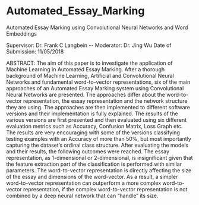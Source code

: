 # Automated_Essay_Marking
Automated Essay Marking using Convolutional Neural Networks and Word Embeddings 

Supervisor: Dr. Frank C Langbein --
Moderator: Dr. Jing Wu 
Date of Submission: 11/05/2018 

ABSTRACT: The aim of this paper is to investigate the application of Machine Learning in Automated Essay Marking. After a thorough background of Machine Learning, Artificial and Convolutional Neural Networks and fundamental word-to-vector representations, six of the main approaches of an Automated Essay Marking system using Convolutional Neural Networks are presented. The approaches differ about the word-to-vector representation, the essay representation and the network structure they are using. The approaches are then implemented to different software versions and their implementation is fully explained. The results of the various versions are first presented and then evaluated using six different evaluation metrics such as Accuracy, Confusion Matrix, Loss Graph etc. The results are very encouraging with some of the versions classifying testing examples with an Accuracy of more than 50%, but most importantly capturing the dataset’s ordinal class structure. After evaluating the models and their results, the following outcomes were reached. The essay representation, as 1-dimensional or 2-dimensional, is insignificant given that the feature extraction part of the classification is performed with similar parameters. The word-to-vector representation is directly affecting the size of the essay and dimensions of the word-vector. As a result, a simpler word-to-vector representation can outperform a more complex word-to-vector representation, if the complex word-to-vector representation is not combined by a deep neural network that can “handle” its size.

